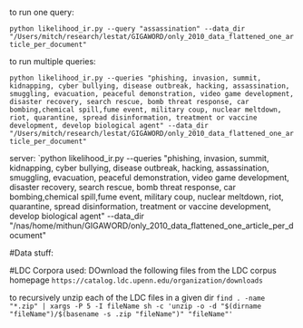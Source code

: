 to run one query:


`python likelihood_ir.py --query "assassination" --data_dir "/Users/mitch/research/lestat/GIGAWORD/only_2010_data_flattened_one_article_per_document"`

to run multiple queries:


`python likelihood_ir.py --queries "phishing, invasion, summit, kidnapping, cyber bullying, disease outbreak, hacking, assassination, smuggling, evacuation, peaceful demonstration, video game development, disaster recovery, search rescue, bomb threat response, car bombing,chemical spill,fume event, military coup, nuclear meltdown, riot, quarantine, spread disinformation, treatment or vaccine development, develop biological agent" --data_dir "/Users/mitch/research/lestat/GIGAWORD/only_2010_data_flattened_one_article_per_document"`

server:
`python likelihood_ir.py --queries "phishing, invasion, summit, kidnapping, cyber bullying, disease outbreak, hacking, assassination, smuggling, evacuation, peaceful demonstration, video game development, disaster recovery, search rescue, bomb threat response, car bombing,chemical spill,fume event, military coup, nuclear meltdown, riot, quarantine, spread disinformation, treatment or vaccine development, develop biological agent" --data_dir "/nas/home/mithun/GIGAWORD/only_2010_data_flattened_one_article_per_document"

#Data  stuff:

#LDC Corpora used:
DOwnload the following files from the LDC corpus homepage
`https://catalog.ldc.upenn.edu/organization/downloads`

to recursively unzip each of the LDC files in a given dir 
`find . -name "*.zip" | xargs -P 5 -I fileName sh -c 'unzip -o -d "$(dirname "fileName")/$(basename -s .zip "fileName")" "fileName"'`